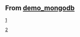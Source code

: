 ## From [demo_mongodb](https://github.com/ducchinhpro123/nodejs-open-source/tree/master/demo_mongodb)

[1](1.png)

[2](2.png)


